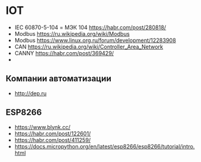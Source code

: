# IOT
* IEC 60870-5-104 = МЭК 104 https://habr.com/post/280818/
* Modbus https://ru.wikipedia.org/wiki/Modbus
* Modbus https://www.linux.org.ru/forum/development/12283908
* CAN https://ru.wikipedia.org/wiki/Controller_Area_Network
* CANNY https://habr.com/post/369429/
* 
## Компании автоматизации
* http://dep.ru

## ESP8266
* https://www.blynk.cc/
* https://habr.com/post/122601/
* https://habr.com/post/411259/
* https://docs.micropython.org/en/latest/esp8266/esp8266/tutorial/intro.html
